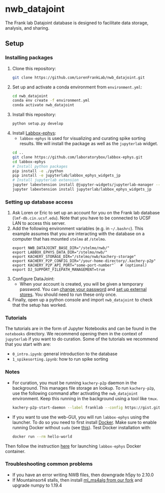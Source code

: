 # nwb_datajoint
The Frank lab Datajoint database is designed to facilitate data storage, analysis, and sharing.

## Setup

### Installing packages
1. Clone this repository:
   ```bash
   git clone https://github.com/LorenFrankLab/nwb_datajoint.git
   ```
2. Set up and activate a conda environment from `environment.yml`:
   ```bash
   cd nwb_datajoint
   conda env create -f environment.yml
   conda activate nwb_datajoint
   ```
3. Install this repository:
   ```bash
   python setup.py develop
   ```
4. Install [Labbox-ephys](https://github.com/laboratorybox/labbox-ephys):
   * `labbox-ephys` is used for visualizing and curating spike sorting results. We will install the package as well as the `jupyterlab` widget.
   ```bash
   cd ..
   git clone https://github.com/laboratorybox/labbox-ephys.git
   cd labbox-ephys
   # Install python packages
   pip install -e ./python
   pip install -e jupyterlab/labbox_ephys_widgets_jp
   # Install jupyterlab extension
   jupyter labextension install @jupyter-widgets/jupyterlab-manager --no-build
   jupyter labextension install jupyterlab/labbox_ephys_widgets_jp
   ```

### Setting up database access
1. Ask Loren or Eric to set up an account for you on the Frank lab database (`lmf-db.cin.ucsf.edu`). Note that you have to be connected to UCSF LAN to access this server.
2. Add the following environment variables (e.g. in `~/.bashrc`). This example assumes that you are interacting with the database on a computer that has mounted `stelmo` at `/stelmo`.
     ```
     export NWB_DATAJOINT_BASE_DIR="/stelmo/nwb/"
     export LABBOX_EPHYS_DATA_DIR="/stelmo/nwb/"
     export KACHERY_STORAGE_DIR="/stelmo/nwb/kachery-storage"
     export KACHERY_P2P_CONFIG_DIR="/your-home-directory/.kachery-p2p"
     export KACHERY_P2P_API_PORT="some-port-number"`  # (optional)
     export DJ_SUPPORT_FILEPATH_MANAGEMENT=true
     ```
3. Configure DataJoint:
   * When your account is created, you will be given a temporary password. You can [change your password](https://github.com/LorenFrankLab/nwb_datajoint/blob/master/franklab_scripts/franklab_dj_initial_setup.py) and [set up external stores](https://github.com/LorenFrankLab/nwb_datajoint/blob/master/franklab_scripts/franklab_dj_stores_setup.py). You should need to run these only once.
4. Finally, open up a python console and import `nwb_datajoint` to check that the setup has worked.

### Tutorials
The tutorials are in the form of Jupyter Notebooks and can be found in the `notebooks` directory. We recommend opening them in the context of `jupyterlab` if you want to do curation. Some of the tutorials we recommend that you start with are:
* `0_intro.ipynb`: general introduction to the database
* `1_spikesorting.ipynb`: how to run spike sorting

### Notes
* For curation, you must be running `kachery-p2p` daemon in the background. This manages file storage an lookup. To run `kachery-p2p`, use the following command after activating the `nwb_datajoint` environment. Keep this running in the background using a tool like `tmux`.
  ```bash
  kachery-p2p-start-daemon --label franklab --config https://gist.githubusercontent.com/khl02007/b3a092ba3e590946480fb1267964a053/raw/f05eda4789e61980ce630b23ed38a7593f58a7d9/franklab_kachery-p2p_config.yaml
  ```
* If you want to use the web-GUI, you will run `labbox-ephys` using the launcher. To do so you need to first install [Docker](https://docs.docker.com/get-docker/). Make sure to enable running Docker without `sudo` (see [this](https://docs.docker.com/engine/install/linux-postinstall/)). Test Docker installation with:
  ```bash
  docker run --rm hello-world
  ```
Then follow the instruction [here](https://github.com/laboratorybox/labbox-ephys) for launching `labbox-ephys` Docker container.

### Troubleshooting common problems
* If you have an error writing NWB files, then downgrade h5py to 2.10.0
* If Mountainsort4 stalls, then install [ml_ms4alg from our fork](https://github.com/LorenFrankLab/ml_ms4alg) and upgrade numpy to 1.19.4
